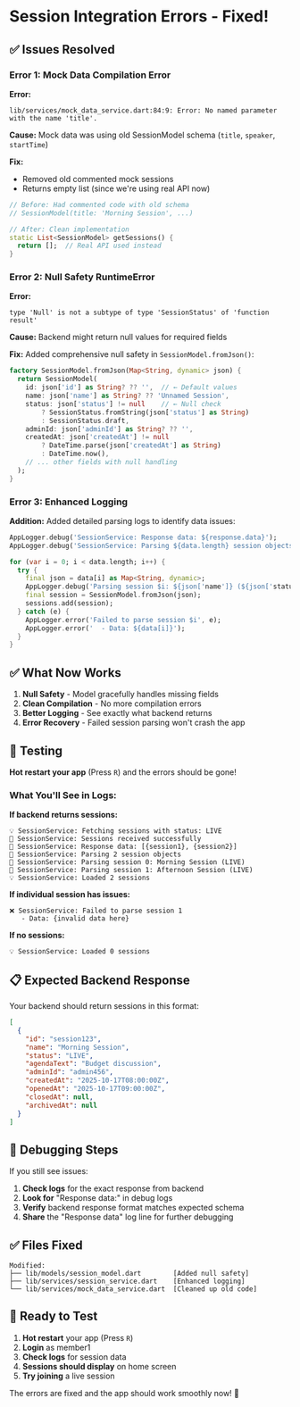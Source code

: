 # Session Integration Errors - Fixed!

## ✅ Issues Resolved

### Error 1: Mock Data Compilation Error

**Error:**
```
lib/services/mock_data_service.dart:84:9: Error: No named parameter with the name 'title'.
```

**Cause:** Mock data was using old SessionModel schema (`title`, `speaker`, `startTime`)

**Fix:** 
- Removed old commented mock sessions
- Returns empty list (since we're using real API now)

```dart
// Before: Had commented code with old schema
// SessionModel(title: 'Morning Session', ...)

// After: Clean implementation
static List<SessionModel> getSessions() {
  return [];  // Real API used instead
}
```

### Error 2: Null Safety RuntimeError

**Error:**
```
type 'Null' is not a subtype of type 'SessionStatus' of 'function result'
```

**Cause:** Backend might return null values for required fields

**Fix:** Added comprehensive null safety in `SessionModel.fromJson()`:

```dart
factory SessionModel.fromJson(Map<String, dynamic> json) {
  return SessionModel(
    id: json['id'] as String? ?? '',  // ← Default values
    name: json['name'] as String? ?? 'Unnamed Session',
    status: json['status'] != null    // ← Null check
        ? SessionStatus.fromString(json['status'] as String)
        : SessionStatus.draft,
    adminId: json['adminId'] as String? ?? '',
    createdAt: json['createdAt'] != null
        ? DateTime.parse(json['createdAt'] as String)
        : DateTime.now(),
    // ... other fields with null handling
  );
}
```

### Error 3: Enhanced Logging

**Addition:** Added detailed parsing logs to identify data issues:

```dart
AppLogger.debug('SessionService: Response data: ${response.data}');
AppLogger.debug('SessionService: Parsing ${data.length} session objects');

for (var i = 0; i < data.length; i++) {
  try {
    final json = data[i] as Map<String, dynamic>;
    AppLogger.debug('Parsing session $i: ${json['name']} (${json['status']})');
    final session = SessionModel.fromJson(json);
    sessions.add(session);
  } catch (e) {
    AppLogger.error('Failed to parse session $i', e);
    AppLogger.error('  - Data: ${data[i]}');
  }
}
```

## ✅ What Now Works

1. **Null Safety** - Model gracefully handles missing fields
2. **Clean Compilation** - No more compilation errors
3. **Better Logging** - See exactly what backend returns
4. **Error Recovery** - Failed session parsing won't crash the app

## 🧪 Testing

**Hot restart your app** (Press `R`) and the errors should be gone!

### What You'll See in Logs:

**If backend returns sessions:**
```
💡 SessionService: Fetching sessions with status: LIVE
🐛 SessionService: Sessions received successfully
🐛 SessionService: Response data: [{session1}, {session2}]
🐛 SessionService: Parsing 2 session objects
🐛 SessionService: Parsing session 0: Morning Session (LIVE)
🐛 SessionService: Parsing session 1: Afternoon Session (LIVE)
💡 SessionService: Loaded 2 sessions
```

**If individual session has issues:**
```
❌ SessionService: Failed to parse session 1
   - Data: {invalid data here}
```

**If no sessions:**
```
💡 SessionService: Loaded 0 sessions
```

## 📋 Expected Backend Response

Your backend should return sessions in this format:

```json
[
  {
    "id": "session123",
    "name": "Morning Session",
    "status": "LIVE",
    "agendaText": "Budget discussion",
    "adminId": "admin456",
    "createdAt": "2025-10-17T08:00:00Z",
    "openedAt": "2025-10-17T09:00:00Z",
    "closedAt": null,
    "archivedAt": null
  }
]
```

## 🔧 Debugging Steps

If you still see issues:

1. **Check logs** for the exact response from backend
2. **Look for** "Response data:" in debug logs
3. **Verify** backend response format matches expected schema
4. **Share** the "Response data" log line for further debugging

## ✅ Files Fixed

```
Modified:
├── lib/models/session_model.dart        [Added null safety]
├── lib/services/session_service.dart    [Enhanced logging]
└── lib/services/mock_data_service.dart  [Cleaned up old code]
```

## 🚀 Ready to Test

1. **Hot restart** your app (Press `R`)
2. **Login** as member1
3. **Check logs** for session data
4. **Sessions should display** on home screen
5. **Try joining** a live session

The errors are fixed and the app should work smoothly now! 🎉

